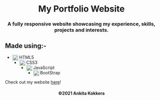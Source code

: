 <h1 align="center"> My Portfolio Website </h1>
<h3 align="center"> A fully responsive website showcasing my experience, skills, projects and interests. </h3>


## Made using:-
 * <img align="left" alt="HTML5" width="20px" src="https://cdn.iconscout.com/icon/free/png-64/html5-2038876-1720089.png" /> HTML5
 * <img align="left" alt="CSS3" width="20px" src="https://cdn.iconscout.com/icon/free/png-64/css-37-226088.png" /> CSS3
 * <img align="left" alt="JavaScript" width="20px" src="https://cdn.iconscout.com/icon/free/png-64/javascript-1-225993.png" /> JavaScript
 * <img align="left" alt="BootStrap" width="20px" src="https://cdn.iconscout.com/icon/free/png-64/bootstrap-226077.png" /> BootStrap
 
Check out my website [here](https://ankitasankars.github.io/Portfolio/)!

  <h4 align="center">©2021 Ankita Kokkera</h4>
